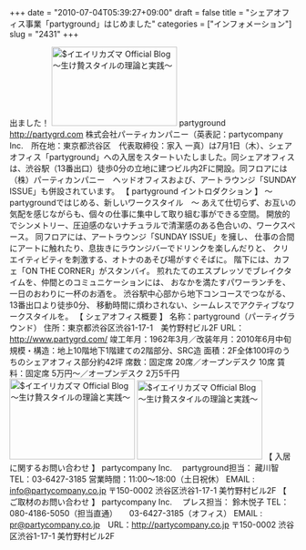 +++
date = "2010-07-04T05:39:27+09:00"
draft = false
title = "シェアオフィス事業「partyground」はじめました"
categories = ["インフォメーション"]
slug = "2431"
+++

出ました！
<a href="http://ieiri.net/wordpress/wp-content/uploads/ameblo/blog_import_4f7a3975a8bcb.png"><img src="http://ieiri.net/wordpress/wp-content/uploads/ameblo/blog_import_4f7a3974c4fb1.png"  alt="$イエイリカズマ Official Blog ～生け贄スタイルの理論と実践～" width="220" height="139" border="0" /></a>
partyground
<a href="http://partygrd.com" target="_blank">http://partygrd.com</a>
株式会社パーティカンパニー（英表記：partycompany Inc.　所在地：東京都渋谷区　代表取締役：家入 一真）は7月1日（木）、シェアオフィス「partyground」への入居をスタートいたしました。同シェアオフィスは、渋谷駅（13番出口）徒歩0分の立地に建つビル内2Fに開設。同フロアには（株）パーティカンパニー　ヘッドオフィスおよび、アートラウンジ「SUNDAY ISSUE」も併設されています。
【 partyground イントロダクション 】
～　partygroundではじめる、新しいワークスタイル　～
あえて仕切らず、お互いの気配を感じながらも、個々の仕事に集中して取り組む事ができる空間。
開放的でシンメトリー、圧迫感のないナチュラルで清潔感のある色合いの、ワークスペース。
同フロアには、アートラウンジ「SUNDAY ISSUE」を擁し、
仕事の合間にアートに触れたり、息抜きにラウンジバーでドリンクを楽しんだりと、
クリエイティビティを刺激する、オトナのあそび場がすぐそばに。
階下には、カフェ「ON THE CORNER」がスタンバイ。
煎れたてのエスプレッソでブレイクタイムを、仲間とのコミュニケーションには、
おなかを満たすパワーランチを、一日のおわりに一杯のお酒を。
渋谷駅中心部から地下コンコースでつながる、13番出口より徒歩0分、
移動時間に煩わされない、シームレスでアクティブなワークスタイルを。
【 シェアオフィス概要 】
名称：partyground（パーティグラウンド）
住所：東京都渋谷区渋谷1-17-1　美竹野村ビル2F
URL：http://www.partygrd.com/
竣工年月：1962年3月／改装年月：2010年6月中旬
規模・構造：地上10階地下1階建ての2階部分、SRC造
面積：2F全体100坪のうちのシェアオフィス部分約42坪
席数：固定席 20席／オープンデスク 10席
賃料：固定席 5万円～／オープンデスク 2万5千円
<a href="http://ieiri.net/wordpress/wp-content/uploads/ameblo/blog_import_4f7a3976d0ea4.jpg"><img src="http://ieiri.net/wordpress/wp-content/uploads/ameblo/blog_import_4f7a39761e27c.jpg"  alt="$イエイリカズマ Official Blog ～生け贄スタイルの理論と実践～" width="220" height="142" border="0" /></a>
<a href="http://ieiri.net/wordpress/wp-content/uploads/ameblo/blog_import_4f7a3977e8743.jpg"><img src="http://ieiri.net/wordpress/wp-content/uploads/ameblo/blog_import_4f7a39771b127.jpg"  alt="$イエイリカズマ Official Blog ～生け贄スタイルの理論と実践～" width="220" height="139" border="0" /></a>
【 入居に関するお問い合わせ 】
partycompany Inc.　
partyground担当： 藏川智
TEL：03-6427-3185
営業時間：11:00～18:00（土日祝休）
EMAIL : info@partycompany.co.jp
〒150-0002 渋谷区渋谷1-17-1 美竹野村ビル2F
【 ご取材のお問い合わせ 】
partycompany Inc.　
プレス担当： 鈴木悦子
TEL：080-4186-5050（担当直通）　　03-6427-3185（オフィス）
EMAIL : pr@partycompany.co.jp　URL：http://partycompany.co.jp
〒150-0002 渋谷区渋谷1-17-1 美竹野村ビル2F

